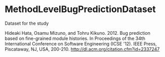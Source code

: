# MethodLevelBugPredictionDataset

Dataset for the study

Hideaki Hata, Osamu Mizuno, and Tohru Kikuno. 2012. Bug prediction based on fine-grained module histories. In Proceedings of the 34th International Conference on Software Engineering (ICSE '12). IEEE Press, Piscataway, NJ, USA, 200-210.
http://dl.acm.org/citation.cfm?id=2337247

